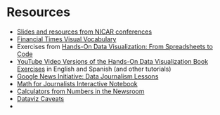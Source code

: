 # Resources

- [Slides and resources from NICAR conferences](https://www.machlis.com/nicar/)
- [Financial Times Visual Vocabulary](https://github.com/Financial-Times/chart-doctor/blob/main/visual-vocabulary/README.md)
- Exercises from [Hands-On Data Visualization: From Spreadsheets to Code](https://handsondataviz.org/)
- [YouTube Video Versions of the Hands-On Data Visualization Book Exercises](https://www.youtube.com/@laurakurtzberg3362) in English and Spanish (and other tutorials)
- [Google News Initiative: Data Journalism Lessons](https://newsinitiative.withgoogle.com/resources/trainings/data-journalism)
- [Math for Journalists Interactive Notebook](https://observablehq.com/@nshiab/math-for-journalists)
- [Calculators from Numbers in the Newsroom](https://observablehq.com/collection/@palewire/numbers-in-the-newsroom)
- [Dataviz Caveats](https://www.data-to-viz.com/caveats.html)
- 
